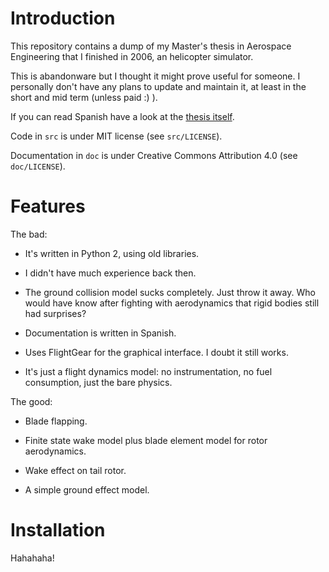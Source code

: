 # Introduction

This repository contains a dump of my Master's thesis in Aerospace
Engineering that I finished in 2006, an helicopter simulator.

This is abandonware but I thought it might prove useful for someone. I
personally don't have any plans to update and maintain it, at least in
the short and mid term (unless paid :) ).

If you can read Spanish have a look at the [thesis itself](doc/memoria.pdf).

Code in `src` is under MIT license (see `src/LICENSE`).

Documentation in `doc` is under Creative Commons Attribution 4.0 (see `doc/LICENSE`).

# Features

The bad:

- It's written in Python 2, using old libraries.

- I didn't have much experience back then.

- The ground collision model sucks completely. Just throw it away. Who
  would have know after fighting with aerodynamics that rigid bodies
  still had surprises?

- Documentation is written in Spanish.

- Uses FlightGear for the graphical interface. I doubt it still works.

- It's just a flight dynamics model: no instrumentation, no fuel
  consumption, just the bare physics.

The good:

- Blade flapping.

- Finite state wake model plus blade element model for rotor
  aerodynamics.

- Wake effect on tail rotor.

- A simple ground effect model.

# Installation

Hahahaha!

